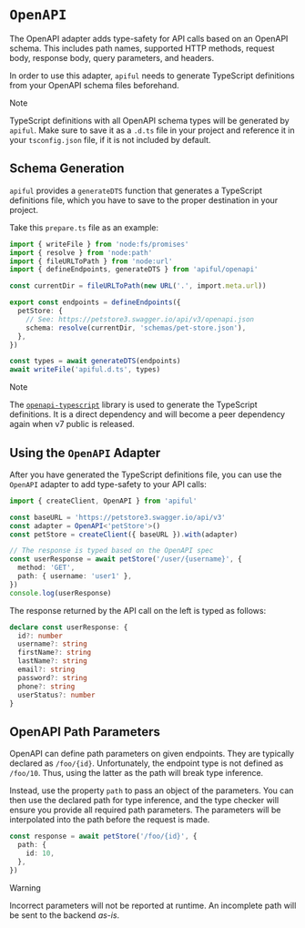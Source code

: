 # `OpenAPI`

The OpenAPI adapter adds type-safety for API calls based on an OpenAPI schema. This includes path names, supported HTTP methods, request body, response body, query parameters, and headers.

In order to use this adapter, `apiful` needs to generate TypeScript definitions from your OpenAPI schema files beforehand.

> [!NOTE]
> TypeScript definitions with all OpenAPI schema types will be generated by `apiful`. Make sure to save it as a `.d.ts` file in your project and reference it in your `tsconfig.json` file, if it is not included by default.

## Schema Generation

`apiful` provides a `generateDTS` function that generates a TypeScript definitions file, which you have to save to the proper destination in your project.

Take this `prepare.ts` file as an example:

```ts
import { writeFile } from 'node:fs/promises'
import { resolve } from 'node:path'
import { fileURLToPath } from 'node:url'
import { defineEndpoints, generateDTS } from 'apiful/openapi'

const currentDir = fileURLToPath(new URL('.', import.meta.url))

export const endpoints = defineEndpoints({
  petStore: {
    // See: https://petstore3.swagger.io/api/v3/openapi.json
    schema: resolve(currentDir, 'schemas/pet-store.json'),
  },
})

const types = await generateDTS(endpoints)
await writeFile('apiful.d.ts', types)
```

> [!NOTE]
> The [`openapi-typescript`](https://www.npmjs.com/package/openapi-typescript) library is used to generate the TypeScript definitions. It is a direct dependency and will become a peer dependency again when v7 public is released.

## Using the `OpenAPI` Adapter

After you have generated the TypeScript definitions file, you can use the `OpenAPI` adapter to add type-safety to your API calls:

```ts
import { createClient, OpenAPI } from 'apiful'

const baseURL = 'https://petstore3.swagger.io/api/v3'
const adapter = OpenAPI<'petStore'>()
const petStore = createClient({ baseURL }).with(adapter)

// The response is typed based on the OpenAPI spec
const userResponse = await petStore('/user/{username}', {
  method: 'GET',
  path: { username: 'user1' },
})
console.log(userResponse)
```

The response returned by the API call on the left is typed as follows:

```ts
declare const userResponse: {
  id?: number
  username?: string
  firstName?: string
  lastName?: string
  email?: string
  password?: string
  phone?: string
  userStatus?: number
}
```

## OpenAPI Path Parameters

OpenAPI can define path parameters on given endpoints. They are typically declared as `/foo/{id}`. Unfortunately, the endpoint type is not defined as `/foo/10`. Thus, using the latter as the path will break type inference.

Instead, use the property `path` to pass an object of the parameters. You can then use the declared path for type inference, and the type checker will ensure you provide all required path parameters. The parameters will be interpolated into the path before the request is made.

```ts
const response = await petStore('/foo/{id}', {
  path: {
    id: 10,
  },
})
```

> [!WARNING]
> Incorrect parameters will not be reported at runtime. An incomplete path will be sent to the backend _as-is_.
